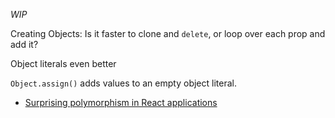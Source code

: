_WIP_

Creating Objects: Is it faster to clone and `delete`, or loop over each prop and add it?

Object literals even better

`Object.assign()` adds values to an empty object literal.
- [Surprising polymorphism in React applications](https://medium.com/@bmeurer/surprising-polymorphism-in-react-applications-63015b50abc#.8igu0zv6a)
